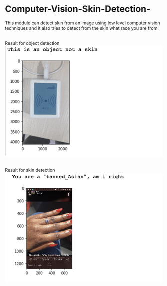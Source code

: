 # Computer-Vision-Skin-Detection-
This module can detect skin from an image using low level computer vision techniques and it also tries to detect from the skin what race you are from.

<br> Result for object detection
<img src="https://github.com/Free-tek/Computer-Vision-Skin-Detection-/blob/master/Screenshot%202019-11-14%20at%208.49.12%20am.png">



<br> Result for skin detection
<img src="https://github.com/Free-tek/Computer-Vision-Skin-Detection-/blob/master/Screenshot%202019-11-14%20at%208.50.57%20am.png">
